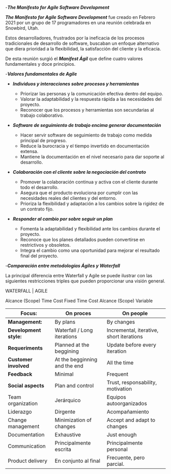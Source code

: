 
-***The Manifesto for Agile Software Development***

***The Manifesto for Agile Software Development*** fue creado en Febrero 2021 por un grupo de 17 programadores en una reunión celebrada en Snowbird, Utah.

Estos desarrolladores, frustrados por la ineficacia de los procesos tradicionales de desarrollo de software, buscaban un enfoque alternativo que diera prioridad a la flexibilidad, la satisfacción del cliente y la eficacia.

De esta reunión surgió el ***Manifest Ágil*** que define cuatro valores fundamentales y doce principios.


-***Valores fundamentales de Agile***

* ***Individuos y interacciones sobre procesos y herramientas*** 
    * Priorizar las personas y la comunicación efectiva dentro del equipo.
    * Valorar la adaptabilidad y la respuesta rápida a las necesidades del proyecto.
    * Reconocer que los procesos y herramientas son secundarias al trabajo colaborativo.
    
* ***Software de seguimiento de trabajo encima generar documentación***

	* Hacer servir software de seguimiento de trabajo como medida principal de progreso.
	* Reduce la burocracia y el tiempo invertido en documentación extensa.
	* Mantiene la documentación en el nivel necesario para dar soporte al desarrollo.
	
* ***Colaboración con el cliente sobre la negociación del contrato***
    * Promover la colaboración continua y activa con el cliente durante todo el desarrollo.
    * Asegura que el producto evoluciona por cumplir con las necesidades reales del clientes y del entorno.
    * Prioriza la flexibilidad y adaptación a los cambios sobre la rigidez de un contrato fijo.
    
* ***Responder al cambio por sobre seguir un plan***
    * Fomenta la adaptabilidad y flexibilidad ante los cambios durante el proyecto.
    * Reconoce que los planes detallados pueden convertirse en restrictivos y obsoletos.
    * Integra el cambio como una oportunidad para mejorar el resultado final del proyecto.


-***Comparación entre metodologías Ágiles y Waterfall***

La principal diferencia entre Waterfall y Agile se puede ilustrar con las siguientes restricciones triples que pueden proporcionar una visión general. 


   WATERFALL                               |           AGILE

Alcance (Scope)                                   Time   Cost     Fixed
   Time    Cost                                  Alcance (Scope) Variable


| Focus:                 | On proces                     | On people                                |
| ---------------------- | ----------------------------- | ---------------------------------------- |
| **Management:**        | By plans                      | By changes                               |
| **Development style:** | Waterfall / Long iterations   | Incremental, iterative, short iterations |
| **Requeriments**       | Planned at the beggining      | Update before every iteration            |
| **Customer involved**  | At the begginning and the end | All the time                             |
| **Feedback**           | Minimal                       | Frequent                                 |
| **Social aspects**     | Plan and control              | Trust, responsability, motivation        |
| Team organization      | Jerárquico                    | Equipos autoorganizados                  |
| Liderazgo              | Dirgente                      | Acompañamiento                           |
| Change management      | Minimization of changes       | Accept and adapt to changes              |
| Documentation          | Exhaustive                    | Just enough                              |
| Communication          | Principalmente escrita        | Principalmente personal                  |
| Product delivery       | En conjunto al final          | Frecuente, pero parcial.                 |




